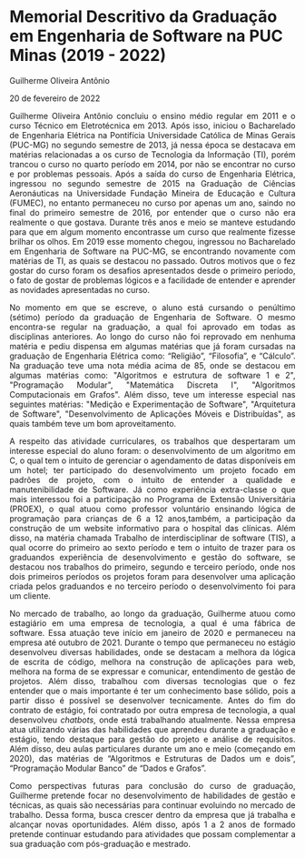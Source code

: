 # Memorial Descritivo da Graduação em Engenharia de Software na PUC Minas (2019 - 2022)

Guilherme Oliveira Antônio

20 de fevereiro de 2022

<span style=" text-align: justify; ">

Guilherme Oliveira Antônio concluiu o ensino médio regular em 2011 e o curso Técnico em Eletrotécnica em 2013. Após isso, iniciou o Bacharelado de Engenharia Elétrica na Pontifícia Universidade Católica de Minas Gerais (PUC-MG) no segundo semestre de 2013, já nessa época se destacava em matérias relacionadas a os curso de Tecnologia da Informação (TI), porém trancou o curso no quarto período em 2014, por não se encontrar no curso e por problemas pessoais. Após a saída do curso de Engenharia Elétrica, ingressou no segundo semestre de 2015 na Graduação de Ciências Aeronáuticas na Universidade Fundação Mineira de Educação e Cultura (FUMEC), no entanto permaneceu no curso por apenas um ano, saindo no final do primeiro semestre de 2016, por entender que o curso não era realmente o que gostava. Durante três anos e meio se manteve estudando para que em algum momento encontrasse um curso que realmente fizesse brilhar os olhos. Em 2019 esse momento chegou, ingressou no Bacharelado em Engenharia de Software na PUC-MG, se encontrando novamente com matérias de TI, as quais se destacou no passado. Outros motivos que o fez gostar do curso foram os desafios apresentados desde o primeiro período, o fato de gostar de problemas lógicos e a facilidade de entender e aprender as novidades apresentadas no curso.

No momento em que se escreve, o aluno está cursando o penúltimo (sétimo) período da graduação de Engenharia de Software. O mesmo encontra-se regular na graduação, a qual foi aprovado em todas as disciplinas anteriores. Ao longo do curso não foi reprovado em nenhuma matéria e pediu dispensa em algumas matérias que já foram cursadas na graduação de Engenharia Elétrica como: “Religião”, “Filosofia”, e “Cálculo”. Na graduação teve uma nota média acima de 85, onde se destacou em algumas matérias como: "Algoritmos e estrutura de software 1 e 2", "Programação Modular", "Matemática Discreta I", "Algoritmos Computacionais em Grafos". Além disso, teve um interesse especial nas seguintes matérias: "Medição e Experimentação de Software", "Arquitetura de Software", "Desenvolvimento de Aplicações Móveis e Distribuídas", as quais também teve um bom aproveitamento.

A respeito das atividade curriculares, os trabalhos que despertaram um interesse especial do aluno foram: o desenvolvimento de um algoritmo em C, o qual tem o intuito de gerenciar o agendamento de datas disponíveis em um hotel; ter participado do desenvolvimento um projeto focado em padrões de projeto, com o intuito de entender a qualidade e manutenibilidade de Software. Já como experiência extra-classe o que mais interessou foi a  participação no Programa de Extensão Universitária (PROEX), o qual atuou como professor voluntário ensinando lógica de programação para crianças de 6 a 12 anos,também, a participação da construção de um website informativo para o hospital das clínicas. Além disso, na matéria chamada Trabalho de interdisciplinar de software (TIS), a qual ocorre do primeiro ao sexto período e tem o intuito de trazer para os graduandos experiência de desenvolvimento e gestão do software, se destacou  nos trabalhos do primeiro, segundo e terceiro período, onde nos dois primeiros períodos os projetos foram para desenvolver uma  aplicação criada pelos graduandos e no terceiro período o desenvolvimento foi para um cliente.

No mercado de trabalho, ao longo da graduação, Guilherme atuou como estagiário em uma empresa de tecnologia, a qual é uma fábrica de software. Essa atuação teve início em janeiro de 2020 e permaneceu na empresa até outubro de 2021. Durante o tempo que permaneceu no estágio desenvolveu diversas habilidades, onde se destacam  a melhora da lógica de escrita de código, melhora na construção de aplicações para web, melhora na forma de se expressar e comunicar, entendimento de gestão de projetos. Além disso, trabalhou com diversas tecnologias que o fez entender que o mais importante é ter um conhecimento base sólido, pois a partir disso é possível se desenvolver tecnicamente. Antes do fim do contrato de estágio, foi contratado por outra empresa de tecnologia, a qual desenvolveu *chatbots*, onde está trabalhando atualmente. Nessa empresa atua utilizando várias das habilidades  que aprendeu durante a graduação e estágio, tendo destaque para gestão do projeto e análise de requisitos. Além disso, deu aulas particulares durante um ano e meio (começando em  2020), das matérias de “Algoritmos e Estruturas de Dados um e dois”, “Programação Modular Banco” de “Dados e Grafos”.

Como perspectivas futuras para conclusão do curso de graduação, Guilherme pretende focar no desenvolvimento de habilidades de gestão e técnicas, as quais são necessárias para continuar evoluindo no mercado de trabalho. Dessa forma, busca crescer dentro da empresa que já trabalha e alcançar novas oportunidades. Além disso, após 1 a 2 anos de formado pretende continuar estudando para atividades que possam complementar a sua graduação com pós-graduação e mestrado.

<span>

